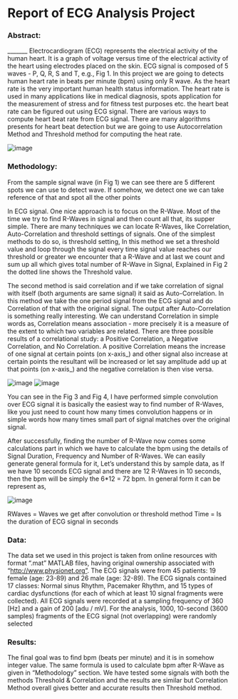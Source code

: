 # Report of ECG Analysis Project
### Abstract:

_______ Electrocardiogram (ECG) represents the electrical activity of the human heart. It is a graph of voltage versus time of the electrical activity of the heart using electrodes placed on the skin. ECG signal is composed of 5 waves - P, Q, R, S and T, e.g., Fig 1.  In this project we are going to detects human heart rate in beats per minute (bpm) using only R wave. As the heart rate is the very important human health status information. The heart rate is used in many applications like in medical diagnosis, spots application for the measurement of stress and for fitness test purposes etc. the heart beat rate can be figured out using ECG signal. There are various ways to compute heart beat rate from ECG signal. There are many algorithms presents for heart beat detection but we are going to use Autocorrelation Method and Threshold method for computing the heat rate.

![image](https://user-images.githubusercontent.com/81078376/131811929-be96e68f-64b5-47ff-a2a6-151c36a207a1.png)

### Methodology:

From the sample signal wave (in Fig 1) we can see there are 5 different spots we can use to detect wave. If somehow, we detect one we can take reference of that and spot all the other points

In ECG signal. One nice approach is to focus on the R-Wave. Most of the time we try to find R-Waves in signal and then count all that, its supper simple. There are many techniques we can locate R-Waves, like Correlation, Auto-Correlation and threshold settings of signals. One of the simplest methods to do so, is threshold setting, In this method we set a threshold value and loop through the signal every time signal value reaches our threshold or greater we encounter that a R-Wave and at last we count and sum up all which gives total number of R-Wave in Signal, Explained in Fig 2 the dotted line shows the Threshold value.

The second method is said correlation and if we take correlation of signal with itself (both arguments are same signal) it said as Auto-Correlation.  In this method we take the one period signal from the ECG signal and do Correlation of that with the original signal. The output after Auto-Correlation is something really interesting. We can understand Correlation in simple words as, Correlation means association - more precisely it is a measure of the extent to which two variables are related. There are three possible results of a correlational study: a Positive Correlation, a Negative Correlation, and No Correlation. A positive Correlation means the increase of one signal at certain points (on x-axis_) and other signal also increase at certain points the resultant will be increased or let say amplitude add up at that points (on x-axis_) and the negative correlation is then vise versa. 

![image](https://user-images.githubusercontent.com/81078376/131812117-0b017107-5933-4e48-af85-fab321f5cb7a.png)
![image](https://user-images.githubusercontent.com/81078376/131812134-d2bbef4b-9871-471f-ba39-916a5fd5a963.png)

You can see in the Fig 3 and Fig 4, I have performed simple convolution over ECG signal it is basically the easiest way to find number of R-Waves, like you just need to count how many times convolution happens or in simple words how many times small part of signal matches over the original signal. 

After successfully, finding the number of R-Wave now comes some calculations part in which we have to calculate the bpm using the details of Signal Duration, Frequency and Number of R-Waves. We can easily generate general formula for it, Let’s understand this by sample data, as If we have 10 seconds ECG signal and there are 12 R-Waves in 10 seconds, then the bpm will be simply the 6*12 = 72 bpm. In general form it can be represent as,

![image](https://user-images.githubusercontent.com/81078376/131812254-dbdd3e63-4f3c-4913-a00e-1a01180ae500.png)

RWaves = Waves we get after convolution or threshold method
Time = Is the duration of ECG signal in seconds

### Data: 

The data set we used in this project is taken from online resources with format “.mat” MATLAB files, having original ownership associated with “http://www.physionet.org”. The ECG signals were from 45 patients: 19 female (age: 23-89) and 26 male (age: 32-89). The ECG signals contained 17 classes: Normal sinus Rhythm, Pacemaker Rhythm, and 15 types of cardiac dysfunctions (for each of which at least 10 signal fragments were collected). All ECG signals were recorded at a sampling frequency of 360 [Hz] and a gain of 200 [adu / mV]. For the analysis, 1000, 10-second (3600 samples) fragments of the ECG signal (not overlapping) were randomly selected

### Results: 

The final goal was to find bpm (beats per minute) and it is in somehow integer value. The same formula is used to calculate bpm after R-Wave as given in “Methodology” section. We have tested some signals with both the methods Threshold & Correlation and the results are similar but Correlation Method overall gives better and accurate results then Threshold method. 

